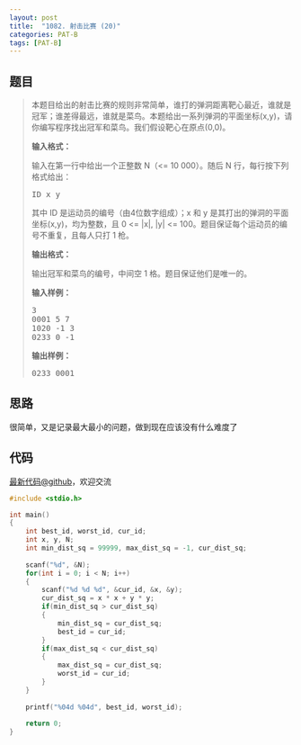 ```yaml
---
layout: post
title:  "1082. 射击比赛 (20)"
categories: PAT-B
tags: [PAT-B]
---
```


## 题目

> <div id="problemContent">
> <p>本题目给出的射击比赛的规则非常简单，谁打的弹洞距离靶心最近，谁就是冠军；谁差得最远，谁就是菜鸟。本题给出一系列弹洞的平面坐标(x,y)，请你编写程序找出冠军和菜鸟。我们假设靶心在原点(0,0)。
> </p>
> <p><b>
> 输入格式：
> </b></p>
> <p>
> 输入在第一行中给出一个正整数 N（&lt;= 10 000）。随后 N 行，每行按下列格式给出：</p>
> <pre>
> ID x y
> </pre>
> <p>其中 ID 是运动员的编号（由4位数字组成）；x 和 y 是其打出的弹洞的平面坐标(x,y)，均为整数，且 0 &lt;= |x|, |y| &lt;= 100。题目保证每个运动员的编号不重复，且每人只打 1 枪。
> </p>
> <p><b>
> 输出格式：
> </b></p>
> <p>
> 输出冠军和菜鸟的编号，中间空 1 格。题目保证他们是唯一的。
> </p>
> <b>输入样例：</b><pre>
> 3
> 0001 5 7
> 1020 -1 3
> 0233 0 -1
> </pre>
> <b>输出样例：</b><pre>
> 0233 0001
> </pre>
> </div>

## 思路

很简单，又是记录最大最小的问题，做到现在应该没有什么难度了

## 代码

[最新代码@github](https://github.com/OliverLew/PAT/blob/master/PATBasic/1082.c)，欢迎交流
```c
#include <stdio.h>

int main()
{
    int best_id, worst_id, cur_id;
    int x, y, N;
    int min_dist_sq = 99999, max_dist_sq = -1, cur_dist_sq; 
    
    scanf("%d", &N);
    for(int i = 0; i < N; i++)
    {
        scanf("%d %d %d", &cur_id, &x, &y);
        cur_dist_sq = x * x + y * y;
        if(min_dist_sq > cur_dist_sq)
        {
            min_dist_sq = cur_dist_sq;
            best_id = cur_id;
        }
        if(max_dist_sq < cur_dist_sq)
        {
            max_dist_sq = cur_dist_sq;
            worst_id = cur_id;
        }
    }
    
    printf("%04d %04d", best_id, worst_id);
    
    return 0;
}

```